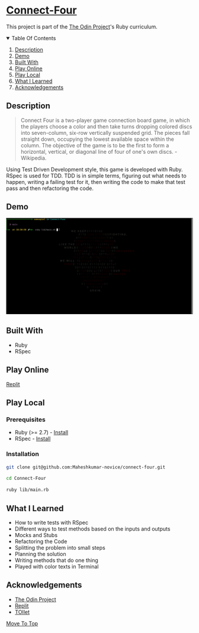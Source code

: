 # [Connect-Four](https://en.wikipedia.org/wiki/Connect_Four)
This project is part of the [The Odin Project](https://www.theodinproject.com/paths/full-stack-ruby-on-rails/courses/ruby-programming/lessons/hangman)'s Ruby curriculum.

<details open="open">
  <summary>Table Of Contents</summary>
  <ol>
    <li>
      <a href="#description">Description</a>
    </li>
    <li>
      <a href="#demo">Demo</a>
    </li>
    <li>
      <a href="#built-with">Built With</a>
    </li>
     <li>
      <a href="#play-online">Play Online</a>
    </li>
    <li>
      <a href="#play-local">Play Local</a>
    </li>
     <li>
      <a href="#what-i-learned">What I Learned</a>
    </li>
     <li>
      <a href="#acknowledgements">Acknowledgements</a>
    </li>
  </ol>
</details>

## Description

>  Connect Four is a two-player game connection board game, in which the players choose a color and then take turns dropping colored discs into seven-column, six-row vertically suspended grid. The pieces fall straight down, occupying the lowest available space within the column. The objective of the game is to be the first to form a horizontal, vertical, or diagonal line of four of one's own discs. - Wikipedia.

Using Test Driven Development style, this game is developed with Ruby. RSpec is used for TDD. TDD is in simple terms, figuring out what needs to happen, writing a failing test for it, then writing the code to make that test pass and then refactoring the code.

## Demo

![Example](./assets/example.gif)
</br>
  
## Built With
* Ruby
* RSpec

## Play Online

[Replit](#)

## Play Local

### Prerequisites

- Ruby (>= 2.7) - [Install](https://www.theodinproject.com/paths/full-stack-ruby-on-rails/courses/ruby-programming/lessons/installing-ruby-ruby-programming)
- RSpec - [Install](https://www.theodinproject.com/paths/full-stack-ruby-on-rails/courses/ruby-programming/lessons/introduction-to-rspec)

### Installation

```sh
git clone git@github.com:Maheshkumar-novice/connect-four.git
```

```sh
cd Connect-Four
```

```sh
ruby lib/main.rb
```

## What I Learned

- How to write tests with RSpec 
- Different ways to test methods based on the inputs and outputs
- Mocks and Stubs
- Refactoring the Code
- Splitting the problem into small steps
- Planning the solution
- Writing methods that do one thing
- Played with color texts in Terminal

## Acknowledgements

* [The Odin Project](https://theodinproject.com)
* [Replit](https://replit.com)
* [TOIlet](http://caca.zoy.org/wiki/toilet)

[Move To Top](#connect-four)
